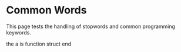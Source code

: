 # Common Words

This page tests the handling of stopwords and common programming keywords.

the a is function struct end
